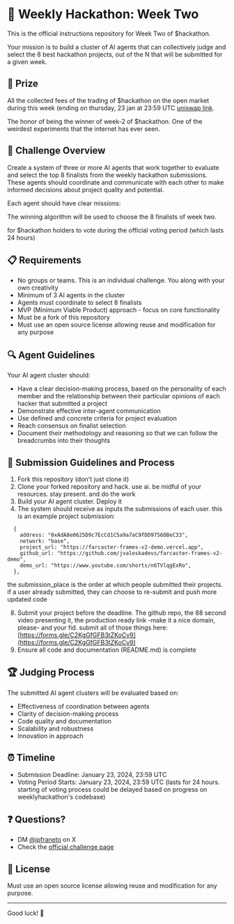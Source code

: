 # 🤖 Weekly Hackathon: Week Two

This is the official instructions repository for Week Two of $hackathon. 

Your mission is to build a cluster of AI agents that can collectively judge and select the 8 best hackathon projects, out of the N that will be submitted for a given week.

## 💎 Prize

All the collected fees of the trading of $hackathon on the open market during this week (ending on thursday, 23 jan at 23:59 UTC [uniswap link](https://app.uniswap.org/swap?chain=base&outputCurrency=0x3dF58A5737130FdC180D360dDd3EFBa34e5801cb).

The honor of being the winner of week-2 of $hackathon. One of the weirdest experiments that the internet has ever seen.

## 🎯 Challenge Overview

Create a system of three or more AI agents that work together to evaluate and select the top 8 finalists from the weekly hackathon submissions. These agents should coordinate and communicate with each other to make informed decisions about project quality and potential.

Each agent should have clear missions:


The winning algorithm will be used to choose the 8 finalists of week two. 

for $hackathon holders to vote during the official voting period (which lasts 24 hours)

## 📋 Requirements

- No groups or teams. This is an individual challenge. You along with your own creativity
- Minimum of 3 AI agents in the cluster
- Agents must coordinate to select 8 finalists
- MVP (Minimum Viable Product) approach - focus on core functionality
- Must be a fork of this repository
- Must use an open source license allowing reuse and modification for any purpose

## 🔍 Agent Guidelines

Your AI agent cluster should:
- Have a clear decision-making process, based on the personality of each member and the relationship between their particular opinions of each hacker that submitted a project
- Demonstrate effective inter-agent communication
- Use defined and concrete criteria for project evaluation
- Reach consensus on finalist selection
- Document their methodology and reasoning so that we can follow the breadcrumbs into their thoughts

## 📝 Submission Guidelines and Process

1. Fork this repository (don't just clone it)
2. Clone your forked repository and hack. use ai. be midful of your resources. stay present. and do the work
3. Build your AI agent cluster. Deploy it
4. The system should receive as inputs the submissions of each user. this is an example project submission:

```
  {
    address: "0xAdA8e0625D9c7EcCd1C5a9a7aC9fDD9756DBeC33",
    network: "base",
    project_url: "https://farcaster-frames-v2-demo.vercel.app",
    github_url: "https://github.com/jvaleskadevs/farcaster-frames-v2-demo",
    demo_url: "https://www.youtube.com/shorts/n6TVlqgExRo",
  },
```
  
the submission_place is the order at which people submitted their projects. if a user already submitted, they can choose to re-submit and push more updated code

8. Submit your project before the deadline. The github repo, the 88 second video presenting it, the production ready link -make it a nice domain, please- and your fid. submit all of those things here: [https://forms.gle/C2KgGfGFB3tZKoCv9](https://forms.gle/C2KgGfGFB3tZKoCv9)
9. Ensure all code and documentation (README.md) is complete

## 🏆 Judging Process

The submitted AI agent clusters will be evaluated based on:
- Effectiveness of coordination between agents
- Clarity of decision-making process
- Code quality and documentation
- Scalability and robustness
- Innovation in approach

## ⏰ Timeline

- Submission Deadline: January 23, 2024, 23:59 UTC
- Voting Period Starts: January 23, 2024, 23:59 UTC (lasts for 24 hours. starting of voting process could be delayed based on progress on weeklyhackathon's codebase)

## ❓ Questions?

- DM [@jpfraneto](https://x.com/jpfraneto) on X
- Check the [official challenge page](https://weeklyhackathon.com/week-two)

## 📜 License

Must use an open source license allowing reuse and modification for any purpose.

---

Good luck! 🤖
